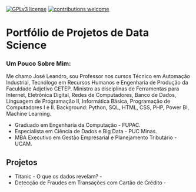[![GPLv3 license](https://img.shields.io/badge/License-GPLv3-blue.svg)](http://perso.crans.org/besson/LICENSE.html) [![contributions welcome](https://img.shields.io/badge/contributions-welcome-brightgreen.svg?style=flat)](https://github.com/carlosfab/data_science/issues)

# Portfólio de Projetos de Data Science

### Um Pouco Sobre Mim:
Me chamo José Leandro, sou Professor nos cursos Técnico em Automação Industrial, Tecnólogo em Recursos Humanos e Engenharia de Produção da Faculdade Adjetivo CETEP.
Ministro as disciplinas de Ferramentas para Internet, Eletrônica Digital, Redes de Computadores, Banco de Dados, Linguagem de Programação II, Informática Básica, Programação de Computadores I e II. 
Background: Python, SQL, HTML, CSS, PHP, Power BI, Machine Learning.

* Graduado em Engenharia da Computação - FUPAC.
* Especialista em Ciência de Dados e Big Data - PUC Minas.
* MBA Executivo em Gestão Empresarial e Planejamento Tributário - UCAM.

## Projetos

* Titanic - O que os dados revelam? -
* Detecção de Fraudes em Transações com Cartão de Crédito - 



